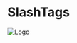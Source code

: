 # SlashTags
![Logo](https://github.com/CharltonC98/slash-tags/blob/master/app/src/assets/slash_logo_outerglow.png)
